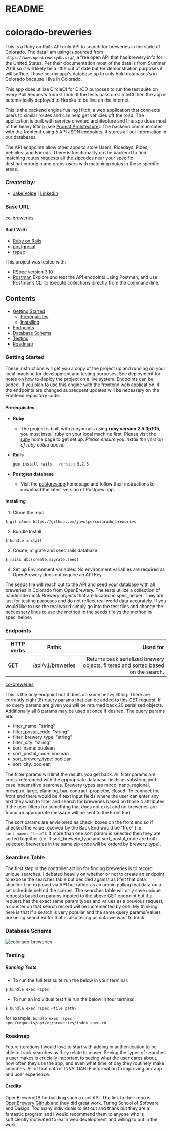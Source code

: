 # README
# colorado-breweries

This is a Ruby on Rails API only API to search for breweries in the state of Colorado.  The data I am using is sourced from `https://www.openbrewerydb.org/`, a free open API that has brewery info for the United States.  Per their documentation most of the data is from Summer 2018 so it will likely be a little out of date but for demonstration purposes it will suffice.  I have set my app's database up to only hold databases's in Colorado because I live in Colorado.

This app does utilize CircleCI for CI/CD purposes to run the test suite on every Pull Requests from Github.  If the tests pass on CircleCI then the app is automatically deployed to Heroku to be live on the internet.

This is the backend engine fueling Hitch, a web application that connects users to similar routes and can help get vehicles off the road. The application is built with service oriented architecture and this app does most of the heavy lifting (see [Project Architecture](#project-architecture)). The backend communicates with the frontend using 5 API JSON endpoints. It stores all our information in our databases.

The API endpoints allow other apps to store Users, Ridedays, Rides, Vehciles, and Friends.  There is functionality on the backend to find matching routes requests all the zipcodes near your specific destination/origin and grabs users with matching routes in those specific areas. 


### Created by:
- [Jake Volpe](https://github.com/javolpe) | [LinkedIn](https://www.linkedin.com/in/jake-volpe-bb602b126/)

### Base URL
[co-breweries](https://co-breweries.herokuapp.com)


#### Built With
* [Ruby on Rails](https://rubyonrails.org)
* [postgresql](https://www.postgresql.org/)
* [rspec](https://rspec.info/)

This project was tested with:
* RSpec version 3.10
* [Postman](https://www.postman.com/) Explore and test the API endpoints using Postman, and use Postman’s CLI to execute collections directly from the command-line.

## Contents
- [Getting Started](#getting-started)
  - [Prerequisites](#prerequisites)
  - [Installing](#installing)
- [Endpoints](#endpoints)  
- [Database Schema](#database-schema)  
- [Testing](#testing)
- [Roadmap](#roadmap)



### Getting Started

These instructions will get you a copy of the project up and running on your local machine for development and testing purposes. See deployment for notes on how to deploy the project on a live system. Endpoints can be added. If you plan to use this engine with the frontend web application, if the endpoints are changed subsequent updates will be necessary on the Frontend repository code.

#### Prerequisites

* __Ruby__

  - The project is built with rubyonrails using __ruby version 2.5.3p105__, you must install ruby on your local machine first. Please visit the [ruby](https://www.ruby-lang.org/en/documentation/installation/) home page to get set up. _Please ensure you install the version of ruby noted above._

* __Rails__
  ```sh
  gem install rails --version 5.2.5
  ```

* __Postgres database__
  - Visit the [postgresapp](https://postgresapp.com/downloads.html) homepage and follow their instructions to download the latest version of Postgres app.


#### Installing

1. Clone the repo
  ```
  $ git clone https://github.com/javolpe/colorado_breweries
  ```

2. Bundle Install
  ```
  $ bundle install
  ```

3. Create, migrate and seed rails database
  ```
  $ rails db:{create,migrate,seed}
  ```

4. Set up Environment Variables:
  No environment variables are required as OpenBrewery does not require an API Key

  The seeds file will reach out to the API and seed your database with all breweries in Colorado from OpenBrewery.  The tests utilize a collection of handmade mock Brewery objects that are located in spec_helper.  They are just for testing purposes and do not reflect real world data accurately. If you would like to use the real world simply go into the test files and change the neccessary lines to use the method in the seeds file vs the method in spec_helper.

### Endpoints
| HTTP verbs | Paths  | Used for |
| ---------- | ------ | --------:|
| GET | /api/v1/breweries | Returns back serialized brewery objects, filtered and sorted based on the search. |

[co-breweries](https://co-breweries.herokuapp.com)


This is the only endpoint but it does do some heavy lifting.  There are currently eight (8) query params that can be added to this GET request.  If no query params are given you will be returned back 20 serialized objects. Additionally all 8 params may be used at once if desired.
The query params are:
* filter_name: "string"
* filter_postal_code: "string"
* filter_brewery_type: "string"
* filter_city: "string"
* sort_name: boolean
* sort_postal_code: boolean
* sort_brewery_type: boolean
* sort_city: boolean

The filter params will limit the results you get back.  All filter params are cross-referenced with the appropriate database fields as substring and case insesnsitive searches.
Brewery types are mirco, nano, regional, brewpub, large, planning, bar, contract, propietor, closed.
To connect the front end there would be 4 text input fields where the user can enter any text they wish to filter and search for breweries based on those 4 attributes.  If the user filters for something that does not exist and no breweries are found an appropriate message will be sent to the Front End.

The sort params are envisioned as check_boxes on the front end so if checked the value received by the Back End would be "true" (i.e. `sort_name: "true"`).  If more than one sort param is selected then they are sorted together (i.e. if sort_brewery_type and sort_postal_code are both selected, breweries in the same zip code will be orderd by brewery_type).

### Searches Table
The first step in the controller action for finding breweries is to record unique searches.  I debated heavily on whether or not to create an endpoint to expose the searches table but decided against as I felt that data shouldn't be exposed via API but rather as an admin pulling that data on a set schedule behind the scenes.  The searches table will only save unique requests based on params inputed to the above GET endpoint but if a request has the exact same param types and values as a previous request, a counter on that search record will be incremented by one.  My thinking here is that if a search is very popular and the same query params/values are being searched for that is also telling us data we want to track.



### Database Schema
![colorado-breweries](https://ibb.co/nzt1G9m.png)



### Testing
##### Running Tests
- To run the full test suite run the below in your terminal:
```
$ bundle exec rspec
```
- To run an individual test file run the below in tour terminal:
```
$ bundle exec rspec <file path>
```
for example: `bundle exec rspec spec/requests/api/vi/breweries/index_spec.rb`



### Roadmap
Future iterations I would love to start with adding in authentication to be able to track searches as they relate to a user.  Seeing the types of searches a user makes is crucially important to seeing what the user cares about, how often they use the app, and even what time of day they routinely make searches.  All of that data is INVALUABLE information to improving our app and user experience.


#### Credits
OpenBreweryDB for building such a cool API.  The link to their repo is [OpenBrewery Github](https://github.com/openbrewerydb/openbrewerydb) and they did great work.
Turing School of Software and Design.  Too many individuals to list out and thank but they are a fantastic program and I would recommend them to anyone who is sufficiently motivated to learn web development and willing to put in the work.
